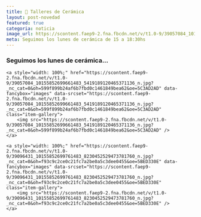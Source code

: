 ```yaml
---
title: 🏺 Talleres de Cerámica
layout: post-novedad
featured: true
categoria: noticia
image_url: https://scontent.faep9-2.fna.fbcdn.net/v/t1.0-9/39057084_10155852699661483_5419189120465371136_n.jpg?_nc_cat=0&oh=599f899b24af6b7fbd0c1461849bea62&oe=5C3AD2AD
meta: Seguimos los lunes de cerámica de 15 a 18:30hs
---
```


<h3>Seguimos los lunes de cerámica...</h3>

<div style="position: relative;">
	<div class="gallery col-3">

	<a style="width: 100%;" href="https://scontent.faep9-2.fna.fbcdn.net/v/t1.0-9/39057084_10155852699661483_5419189120465371136_n.jpg?_nc_cat=0&oh=599f899b24af6b7fbd0c1461849bea62&oe=5C3AD2AD" data-fancybox="images" data-srcset="https://scontent.faep9-2.fna.fbcdn.net/v/t1.0-9/39057084_10155852699661483_5419189120465371136_n.jpg?_nc_cat=0&oh=599f899b24af6b7fbd0c1461849bea62&oe=5C3AD2AD" class="item-gallery">
		<img src="https://scontent.faep9-2.fna.fbcdn.net/v/t1.0-9/39057084_10155852699661483_5419189120465371136_n.jpg?_nc_cat=0&oh=599f899b24af6b7fbd0c1461849bea62&oe=5C3AD2AD" />
	</a>

</div>
</div>


<div style="position: relative;">
	<div class="gallery col-3">

	<a style="width: 100%;" href="https://scontent.faep9-2.fna.fbcdn.net/v/t1.0-9/39096431_10155852699761483_8230452529473781760_n.jpg?_nc_cat=0&oh=f93c9c2ce0c21fc7a2be0a5c3dee0455&oe=5BED330E" data-fancybox="images" data-srcset="https://scontent.faep9-2.fna.fbcdn.net/v/t1.0-9/39096431_10155852699761483_8230452529473781760_n.jpg?_nc_cat=0&oh=f93c9c2ce0c21fc7a2be0a5c3dee0455&oe=5BED330E" class="item-gallery">
		<img src="https://scontent.faep9-2.fna.fbcdn.net/v/t1.0-9/39096431_10155852699761483_8230452529473781760_n.jpg?_nc_cat=0&oh=f93c9c2ce0c21fc7a2be0a5c3dee0455&oe=5BED330E" />
	</a>

</div>
</div>
